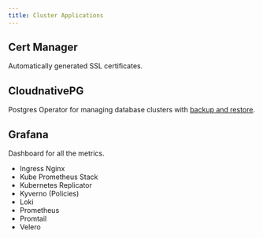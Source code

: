 ```yaml
---
title: Cluster Applications
---
```


## Cert Manager

Automatically generated SSL certificates.


## CloudnativePG

Postgres Operator for managing database clusters with [backup and restore](/docs/operations/backup-and-restore).


## Grafana

Dashboard for all the metrics.

- Ingress Nginx
- Kube Prometheus Stack
- Kubernetes Replicator
- Kyverno (Policies)
- Loki
- Prometheus
- Promtail
- Velero
